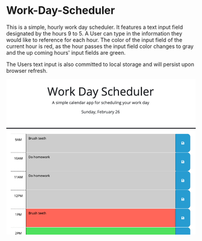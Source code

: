 # Work-Day-Scheduler

This is a simple, hourly work day scheduler. It features a text input field designated by the hours 9 to 5. A User can type in the information they would like to reference for each hour. The color of the input field of the current hour is red, as the hour passes the input field color changes to gray and the up coming hours' input fields are green.

The Users text input is also committed to local storage and will persist upon browser refresh.

![screenshot](assets/img/Screenshot.JPG)